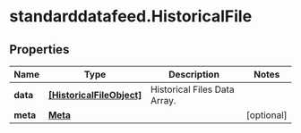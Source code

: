 # standarddatafeed.HistoricalFile

## Properties

Name | Type | Description | Notes
------------ | ------------- | ------------- | -------------
**data** | [**[HistoricalFileObject]**](HistoricalFileObject.md) | Historical Files Data Array. | 
**meta** | [**Meta**](Meta.md) |  | [optional] 


